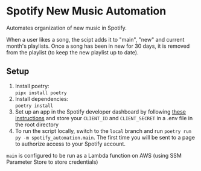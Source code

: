 # Spotify New Music Automation

Automates organization of new music in Spotify.

When a user likes a song, the scipt adds it to "main", "new" and current month's playlists. Once a song has been in new for 30 days, it is removed from the playlist (to keep the new playlist up to date).

## Setup
1. Install poetry: \
    `pipx install poetry`
2. Install dependencies: \
   `poetry install`
3. Set up an app in the Spotify developer dashboard by following [these instructions](https://developer.spotify.com/documentation/web-api) and store your `CLIENT_ID` and `CLIENT_SECRET` in a .env file in the root directory
4. To run the script locally, switch to the `local` branch and run `poetry run py -m spotify_automation.main`. The first time you will be sent to a page to authorize access to your Spotify account.

`main` is configured to be run as a Lambda function on AWS (using SSM Parameter Store to store credentials)
